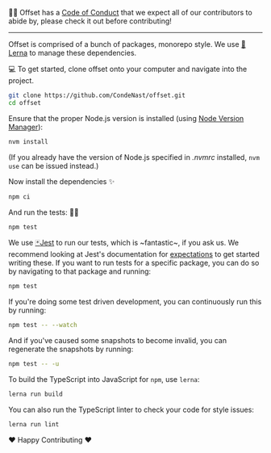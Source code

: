 :tipping_hand_woman: Offset has a [Code of Conduct](https://github.com/CondeNast/offset/blob/latest/CODE_OF_CONDUCT.md) that we expect all of our contributors to abide by, please check it out before contributing!

---

Offset is comprised of a bunch of packages, monorepo style. We use [:dragon:Lerna](https://lernajs.io) to manage these dependencies.

:computer: To get started, clone offset onto your computer and navigate into the project.

```bash
git clone https://github.com/CondeNast/offset.git
cd offset
```

Ensure that the proper Node.js version is installed (using [Node Version Manager](https://github.com/creationix/nvm)):

```bash
nvm install
```

(If you already have the version of Node.js specified in _.nvmrc_ installed, `nvm use` can be issued instead.)

Now install the dependencies :sparkles:

```bash
npm ci
```

And run the tests: :woman_scientist:

```bash
npm test
```

We use [:black_joker:Jest](https://facebook.github.io/jest) to run our tests, which is \~fantastic\~, if you ask us. We recommend looking at Jest's documentation for [expectations](https://facebook.github.io/jest/docs/en/expect.html) to get started writing these. If you want to run tests for a specific package, you can do so by navigating to that package and running:

```bash
npm test
```

If you're doing some test driven development, you can continuously run this by running:

```bash
npm test -- --watch
```

And if you've caused some snapshots to become invalid, you can regenerate the snapshots by running:

```bash
npm test -- -u
```

To build the TypeScript into JavaScript for `npm`, use `lerna`:

```bash
lerna run build
```

You can also run the TypeScript linter to check your code for style issues:

```bash
lerna run lint
```

:heart: Happy Contributing :heart:
